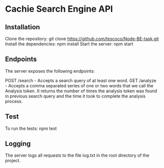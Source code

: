 # Cachie Search Engine API

## Installation

Clone the repository: git clone https://github.com/tescoco/Node-BE-task.git
Install the dependencies: npm install
Start the server: npm start

## Endpoints

The server exposes the following endpoints:

POST /search - Accepts a search query of at least one word.
GET /analyze - Accepts a comma separated series of one or two words that we call the Analysis token. It returns the number of times the analysis token was found in previous search query and the time it took to complete the analysis process.

## Test

To run the tests: npm test

## Logging

The server logs all requests to the file log.txt in the root directory of the project.

